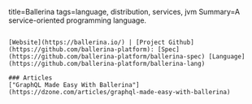 title=Ballerina
tags=language, distribution, services, jvm
Summary=A service-oriented programming language.
~~~~~~

[Website](https://ballerina.io/) | [Project Github](https://github.com/ballerina-platform): [Spec](https://github.com/ballerina-platform/ballerina-spec) [Language](https://github.com/ballerina-platform/ballerina-lang)

### Articles
["GraphQL Made Easy With Ballerina"](https://dzone.com/articles/graphql-made-easy-with-ballerina)

